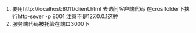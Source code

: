 1. 要用http://localhost:8011/client.html 去访问客户端代码
在cros folder下执行http-sever -p 8001 
注意不是127.0.0.1这种
2. 服务端代码被托管在端口3000下